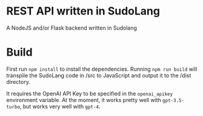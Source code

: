 # REST API written in SudoLang

A NodeJS and/or Flask backend written in Sudolang

# Build

First run `npm install` to install the dependencies.
Running `npm run build` will transpile the SudoLang code in /src to JavaScript and output it to the /dist directory.

It requires the OpenAI API Key to be specified in the `openai_apikey` environment variable.
At the moment, it works pretty well with `gpt-3.5-turbo`, but works very well with `gpt-4`.
